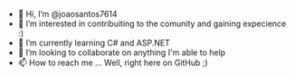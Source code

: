 - 👋 Hi, I’m @joaosantos7614
- 👀 I’m interested in contribuiting to the comunity and gaining expecience :)
- 🌱 I’m currently learning C# and ASP.NET
- 💞️ I’m looking to collaborate on anything I'm able to help 
- 📫 How to reach me ... Well, right here on GitHub ;)

<!---
joaosantos7614/joaosantos7614 is a ✨ special ✨ repository because its `README.md` (this file) appears on your GitHub profile.
You can click the Preview link to take a look at your changes.
--->

